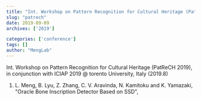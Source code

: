 ```yaml
---
title: "Int. Workshop on Pattern Recognition for Cultural Heritage (PatReCH 2019)"
slug: "patrech"
date: 2019-09-09
archives: ['2019']

categories: ['conference']
tags: []
author: "MengLab"
---
```

Int. Workshop on Pattern Recognition for Cultural Heritage (PatReCH 2019), in conjunction with ICIAP 2019 @ torento University, Italy (2019.8)

1. L. Meng, B. Lyu, Z. Zhang, C. V. Aravinda, N. Kamitoku and K. Yamazaki, "Oracle Bone Inscription Detector Based on SSD",
